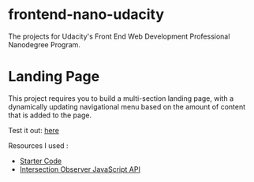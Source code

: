 # frontend-nano-udacity
The projects for Udacity's Front End Web Development Professional Nanodegree Program.


# Landing Page

This project requires you to build a multi-section landing page, with a dynamically updating navigational menu based on the amount of content that is added to the page.

Test it out: [here](https://ayehia0.github.io/frontend-nano-udacity/landing_page)

Resources I used : 

  - [Starter Code](https://github.com/udacity/fend/tree/refresh-2019)
  - [Intersection Observer JavaScript API](https://www.youtube.com/watch?v=T8EYosX4NOo)
  
